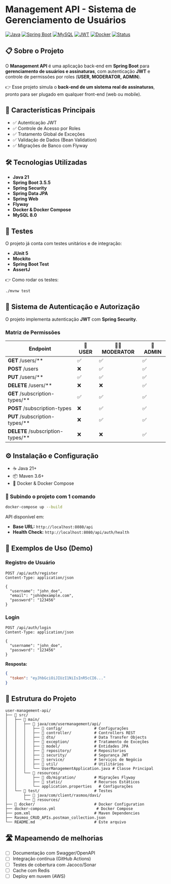 # Management API - Sistema de Gerenciamento de Usuários

[![Java](https://img.shields.io/badge/Java-21-orange.svg)](https://www.oracle.com/java/)
[![Spring Boot](https://img.shields.io/badge/Spring%20Boot-3.5.5-brightgreen.svg)](https://spring.io/projects/spring-boot)
[![MySQL](https://img.shields.io/badge/MySQL-8.0-blue.svg)](https://www.mysql.com/)
[![JWT](https://img.shields.io/badge/JWT-Security-red.svg)](https://jwt.io/)
[![Docker](https://img.shields.io/badge/Docker-Compose-blue.svg)](https://www.docker.com/)
[![Status](https://img.shields.io/badge/Status-Production%20Ready-green.svg)](#-status-do-projeto)

## 📋 Sobre o Projeto

O **Management API** é uma aplicação back-end em **Spring Boot** para **gerenciamento de usuários e assinaturas**, com autenticação **JWT** e controle de permissões por roles (**USER, MODERATOR, ADMIN**).  

👉 Esse projeto simula o **back-end de um sistema real de assinaturas**, pronto para ser plugado em qualquer front-end (web ou mobile).  


## 🎯 Características Principais  

- ✅ Autenticação JWT  
- ✅ Controle de Acesso por Roles  
- ✅ Tratamento Global de Exceções  
- ✅ Validação de Dados (Bean Validation)  
- ✅ Migrações de Banco com Flyway  



## 🛠️ Tecnologias Utilizadas  

- **Java 21**  
- **Spring Boot 3.5.5**  
- **Spring Security**  
- **Spring Data JPA**  
- **Spring Web**  
- **Flyway**  
- **Docker & Docker Compose**  
- **MySQL 8.0**  


## 🧪 Testes  

O projeto já conta com testes unitários e de integração:  

- **JUnit 5**  
- **Mockito**  
- **Spring Boot Test**  
- **AssertJ**  

👉 Como rodar os testes:  
```bash
./mvnw test
```



## 🔐 Sistema de Autenticação e Autorização  

O projeto implementa autenticação **JWT** com **Spring Security**.  

### Matriz de Permissões

| Endpoint                          | 👤 USER | 👨‍💼 MODERATOR | 👑 ADMIN |
|-----------------------------------|---------|-----------------|----------|
| **GET** /users/**                 | ✅       | ✅               | ✅        |
| **POST** /users                   | ❌       | ✅               | ✅        |
| **PUT** /users/**                 | ✅       | ✅               | ✅        |
| **DELETE** /users/**              | ❌       | ❌               | ✅        |
| **GET** /subscription-types/**    | ✅       | ✅               | ✅        |
| **POST** /subscription-types      | ❌       | ✅               | ✅        |
| **PUT** /subscription-types/**    | ❌       | ✅               | ✅        |
| **DELETE** /subscription-types/** | ❌       | ❌               | ✅        |



## ⚙️ Instalação e Configuração  
 
- ☕ Java 21+  
- 📦 Maven 3.6+  
- 🐳 Docker & Docker Compose  

### 🚀 Subindo o projeto com 1 comando  
```bash
docker-compose up --build
```

API disponível em:  
- **Base URL:** `http://localhost:8080/api`  
- **Health Check:** `http://localhost:8080/api/auth/health`  



## 📡 Exemplos de Uso (Demo)  

### Registro de Usuário
```http
POST /api/auth/register
Content-Type: application/json

{
  "username": "john_doe",
  "email": "john@example.com",
  "password": "123456"
}
```

### Login
```http
POST /api/auth/login
Content-Type: application/json

{
  "username": "john_doe",
  "password": "123456"
}
```

**Resposta:**
```json
{
  "token": "eyJhbGciOiJIUzI1NiIsInR5cCI6..."
}
```



## 📁 Estrutura do Projeto  

```
user-management-api/
├── 📁 src/
│   ├── 📁 main/
│   │   ├── 📁 java/com/usermanagement/api/
│   │   │   ├── 📁 config/              # Configurações
│   │   │   ├── 📁 controller/          # Controllers REST
│   │   │   ├── 📁 dto/                 # Data Transfer Objects
│   │   │   ├── 📁 exception/           # Tratamento de Exceções
│   │   │   ├── 📁 model/               # Entidades JPA
│   │   │   ├── 📁 repository/          # Repositories
│   │   │   ├── 📁 security/            # Segurança JWT
│   │   │   ├── 📁 service/             # Serviços de Negócio
│   │   │   ├── 📁 util/                # Utilitários
│   │   │   └── UserManagementApplication.java # Classe Principal
│   │   └── 📁 resources/
│   │       ├── 📁 db/migration/        # Migrações Flyway
│   │       ├── 📁 static/              # Recursos Estáticos
│   │       └── application.properties   # Configurações
│   └── 📁 test/                        # Testes
│       ├── 📁 java/com/client/rasmoo/davi/
│       └── 📁 resources/
├── 📁 docker/                          # Docker Configuration
├── docker-compose.yml                  # Docker Compose
├── pom.xml                            # Maven Dependencies
├── Rasmoo_CRUD_APIs.postman_collection.json
└── README.md                          # Este arquivo
```



## 🛣️ Mapeamendo de melhorias  

- [ ] Documentação com Swagger/OpenAPI  
- [ ] Integração contínua (GitHub Actions)  
- [ ] Testes de cobertura com Jacoco/Sonar  
- [ ] Cache com Redis  
- [ ] Deploy em nuvem (AWS)  
